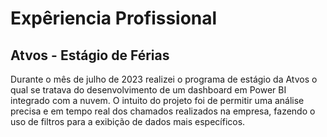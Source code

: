 # Expêriencia Profissional

## Atvos - Estágio de Férias

Durante o mês de julho de 2023 realizei o programa de estágio da Atvos o qual se tratava do desenvolvimento de um dashboard em Power BI integrado com a nuvem. O intuito do projeto foi de permitir uma análise precisa e em tempo real dos chamados realizados na empresa, fazendo o uso de filtros para a exibição de dados mais específicos.